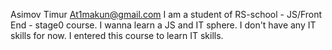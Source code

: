 Asimov Timur
At1makun@gmail.com
I am a student of RS-school - JS/Front End - stage0 course. I wanna learn a JS and IT sphere.
I don't have any IT skills for now. I entered this course to learn IT skills. 
